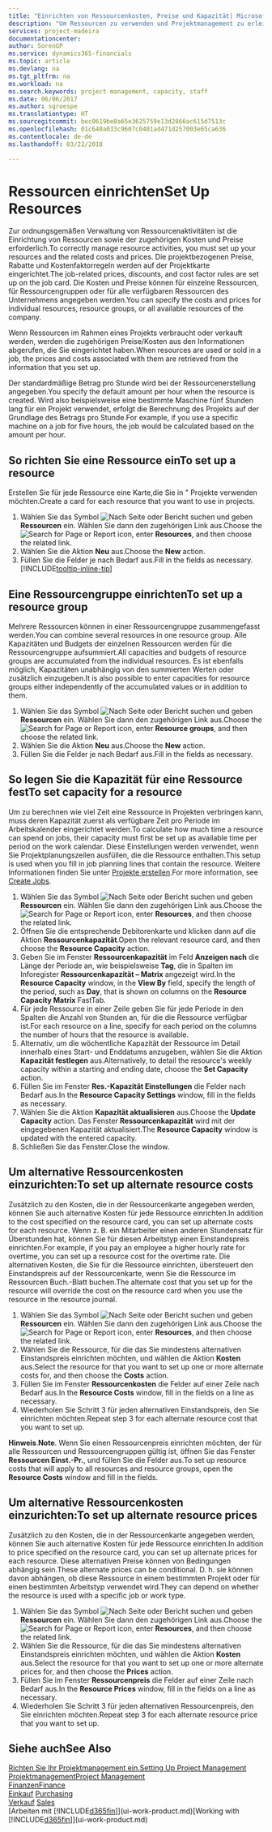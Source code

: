 ```yaml
---
title: "Einrichten von Ressourcenkosten, Preise und Kapazität| Microsoft Docs"
description: "Um Ressourcen zu verwenden und Projektmanagement zu erleichtern, können Sie Kosten und Preisen für einzelne Ressourcen oder Ressourcengruppen angeben und die die Ressourcenkapazität festlegen."
services: project-madeira
documentationcenter: 
author: SorenGP
ms.service: dynamics365-financials
ms.topic: article
ms.devlang: na
ms.tgt_pltfrm: na
ms.workload: na
ms.search.keywords: project management, capacity, staff
ms.date: 06/06/2017
ms.author: sgroespe
ms.translationtype: HT
ms.sourcegitcommit: bec0619be0a65e3625759e13d2866ac615d7513c
ms.openlocfilehash: 01c640a033c9607c0401ad471d257003e65ca636
ms.contentlocale: de-de
ms.lasthandoff: 03/22/2018

---
```

# <a name="set-up-resources"></a><span data-ttu-id="aee89-103">Ressourcen einrichten</span><span class="sxs-lookup"><span data-stu-id="aee89-103">Set Up Resources</span></span>
<span data-ttu-id="aee89-104">Zur ordnungsgemäßen Verwaltung von Ressourcenaktivitäten ist die Einrichtung von Ressourcen sowie der zugehörigen Kosten und Preise erforderlich.</span><span class="sxs-lookup"><span data-stu-id="aee89-104">To correctly manage resource activities, you must set up your resources and the related costs and prices.</span></span> <span data-ttu-id="aee89-105">Die projektbezogenen Preise, Rabatte und Kostenfaktorregeln werden auf der Projektkarte eingerichtet.</span><span class="sxs-lookup"><span data-stu-id="aee89-105">The job-related prices, discounts, and cost factor rules are set up on the job card.</span></span> <span data-ttu-id="aee89-106">Die Kosten und Preise können für einzelne Ressourcen, für Ressourcengruppen oder für alle verfügbaren Ressourcen des Unternehmens angegeben werden.</span><span class="sxs-lookup"><span data-stu-id="aee89-106">You can specify the costs and prices for individual resources, resource groups, or all available resources of the company.</span></span>

<span data-ttu-id="aee89-107">Wenn Ressourcen im Rahmen eines Projekts verbraucht oder verkauft werden, werden die zugehörigen Preise/Kosten aus den Informationen abgerufen, die Sie eingerichtet haben.</span><span class="sxs-lookup"><span data-stu-id="aee89-107">When resources are used or sold in a job, the prices and costs associated with them are retrieved from the information that you set up.</span></span>

<span data-ttu-id="aee89-108">Der standardmäßige Betrag pro Stunde wird bei der Ressourcenerstellung angegeben.</span><span class="sxs-lookup"><span data-stu-id="aee89-108">You specify the default amount per hour when the resource is created.</span></span> <span data-ttu-id="aee89-109">Wird also beispielsweise eine bestimmte Maschine fünf Stunden lang für ein Projekt verwendet, erfolgt die Berechnung des Projekts auf der Grundlage des Betrags pro Stunde.</span><span class="sxs-lookup"><span data-stu-id="aee89-109">For example, if you use a specific machine on a job for five hours, the job would be calculated based on the amount per hour.</span></span>

## <a name="to-set-up-a-resource"></a><span data-ttu-id="aee89-110">So richten Sie eine Ressource ein</span><span class="sxs-lookup"><span data-stu-id="aee89-110">To set up a resource</span></span>
<span data-ttu-id="aee89-111">Erstellen Sie für jede Ressource eine Karte,die Sie in " Projekte verwenden möchten.</span><span class="sxs-lookup"><span data-stu-id="aee89-111">Create a card for each resource that you want to use in projects.</span></span>

1. <span data-ttu-id="aee89-112">Wählen Sie das Symbol ![Nach Seite oder Bericht suchen](media/ui-search/search_small.png "Nach Seite oder Bericht suchen") und geben **Ressourcen** ein. Wählen Sie dann den zugehörigen Link aus.</span><span class="sxs-lookup"><span data-stu-id="aee89-112">Choose the ![Search for Page or Report](media/ui-search/search_small.png "Search for Page or Report icon") icon, enter **Resources**, and then choose the related link.</span></span>
2. <span data-ttu-id="aee89-113">Wählen Sie die Aktion **Neu** aus.</span><span class="sxs-lookup"><span data-stu-id="aee89-113">Choose the **New** action.</span></span>
3. <span data-ttu-id="aee89-114">Füllen Sie die Felder je nach Bedarf aus.</span><span class="sxs-lookup"><span data-stu-id="aee89-114">Fill in the fields as necessary.</span></span> [!INCLUDE[tooltip-inline-tip](includes/tooltip-inline-tip_md.md)]  

## <a name="to-set-up-a-resource-group"></a><span data-ttu-id="aee89-115">Eine Ressourcengruppe einrichten</span><span class="sxs-lookup"><span data-stu-id="aee89-115">To set up a resource group</span></span>
<span data-ttu-id="aee89-116">Mehrere Ressourcen können in einer Ressourcengruppe zusammengefasst werden.</span><span class="sxs-lookup"><span data-stu-id="aee89-116">You can combine several resources in one resource group.</span></span> <span data-ttu-id="aee89-117">Alle Kapazitäten und Budgets der einzelnen Ressourcen werden für die Ressourcengruppe aufsummiert.</span><span class="sxs-lookup"><span data-stu-id="aee89-117">All capacities and budgets of resource groups are accumulated from the individual resources.</span></span> <span data-ttu-id="aee89-118">Es ist ebenfalls möglich, Kapazitäten unabhängig von den summierten Werten oder zusätzlich einzugeben.</span><span class="sxs-lookup"><span data-stu-id="aee89-118">It is also possible to enter capacities for resource groups either independently of the accumulated values or in addition to them.</span></span>

1. <span data-ttu-id="aee89-119">Wählen Sie das Symbol ![Nach Seite oder Bericht suchen](media/ui-search/search_small.png "Nach Seite oder Bericht suchen") und geben **Ressourcen** ein. Wählen Sie dann den zugehörigen Link aus.</span><span class="sxs-lookup"><span data-stu-id="aee89-119">Choose the ![Search for Page or Report](media/ui-search/search_small.png "Search for Page or Report icon") icon, enter **Resource groups**, and then choose the related link.</span></span>
2. <span data-ttu-id="aee89-120">Wählen Sie die Aktion **Neu** aus.</span><span class="sxs-lookup"><span data-stu-id="aee89-120">Choose the **New** action.</span></span>
3. <span data-ttu-id="aee89-121">Füllen Sie die Felder je nach Bedarf aus.</span><span class="sxs-lookup"><span data-stu-id="aee89-121">Fill in the fields as necessary.</span></span>

## <a name="to-set-capacity-for-a-resource"></a><span data-ttu-id="aee89-122">So legen Sie die Kapazität für eine Ressource fest</span><span class="sxs-lookup"><span data-stu-id="aee89-122">To set capacity for a resource</span></span>
<span data-ttu-id="aee89-123">Um zu berechnen wie viel Zeit eine Ressource in Projekten verbringen kann, muss deren Kapazität zuerst als verfügbare Zeit pro Periode im Arbeitskalender eingerichtet werden.</span><span class="sxs-lookup"><span data-stu-id="aee89-123">To calculate how much time a resource can spend on jobs, their capacity must first be set up as available time per period on the work calendar.</span></span> <span data-ttu-id="aee89-124">Diese Einstellungen werden verwendet, wenn Sie Projektplanungszeilen ausfüllen, die die Ressource enthalten.</span><span class="sxs-lookup"><span data-stu-id="aee89-124">This setup is used when you fill in job planning lines that contain the resource.</span></span> <span data-ttu-id="aee89-125">Weitere Informationen finden Sie unter  [Projekte erstellen](projects-how-create-jobs.md).</span><span class="sxs-lookup"><span data-stu-id="aee89-125">For more information, see [Create Jobs](projects-how-create-jobs.md).</span></span>

1. <span data-ttu-id="aee89-126">Wählen Sie das Symbol ![Nach Seite oder Bericht suchen](media/ui-search/search_small.png "Nach Seite oder Bericht suchen") und geben **Ressourcen** ein. Wählen Sie dann den zugehörigen Link aus.</span><span class="sxs-lookup"><span data-stu-id="aee89-126">Choose the ![Search for Page or Report](media/ui-search/search_small.png "Search for Page or Report icon") icon, enter **Resources**, and then choose the related link.</span></span>
2. <span data-ttu-id="aee89-127">Öffnen Sie die entsprechende Debitorenkarte und klicken dann auf die Aktion **Ressourcenkapazität**.</span><span class="sxs-lookup"><span data-stu-id="aee89-127">Open the relevant resource card, and then choose the **Resource Capacity** action.</span></span>
3. <span data-ttu-id="aee89-128">Geben Sie im Fenster **Ressourcenkapazität** im Feld **Anzeigen nach** die Länge der Periode an, wie beispielsweise **Tag**, die in Spalten im Inforegister **Ressourcenkapazität – Matrix** angezeigt wird.</span><span class="sxs-lookup"><span data-stu-id="aee89-128">In the **Resource Capacity** window, in the **View By** field, specify the length of the period, such as **Day**, that is shown on columns on the **Resource Capacity Matrix** FastTab.</span></span>
4. <span data-ttu-id="aee89-129">Für jede Ressource in einer Zeile geben Sie für jede Periode in den Spalten die Anzahl von Stunden an, für die die Ressource verfügbar ist.</span><span class="sxs-lookup"><span data-stu-id="aee89-129">For each resource on a line, specify for each period on the columns the number of hours that the resource is available.</span></span>
5. <span data-ttu-id="aee89-130">Alternativ, um die wöchentliche Kapazität der Ressource im Detail innerhalb eines Start- und Enddatums anzugeben, wählen Sie die Aktion **Kapazität festlegen** aus.</span><span class="sxs-lookup"><span data-stu-id="aee89-130">Alternatively, to detail the resource's weekly capacity within a starting and ending date, choose the **Set Capacity** action.</span></span>
6. <span data-ttu-id="aee89-131">Füllen Sie im Fenster **Res.-Kapazität Einstellungen** die Felder nach Bedarf aus.</span><span class="sxs-lookup"><span data-stu-id="aee89-131">In the **Resource Capacity Settings** window, fill in the fields as necessary.</span></span>
7. <span data-ttu-id="aee89-132">Wählen Sie die Aktion **Kapazität aktualisieren** aus.</span><span class="sxs-lookup"><span data-stu-id="aee89-132">Choose the **Update Capacity** action.</span></span> <span data-ttu-id="aee89-133">Das Fenster **Ressourcenkapazität** wird mit der eingegebenen Kapazität aktualisiert.</span><span class="sxs-lookup"><span data-stu-id="aee89-133">The **Resource Capacity** window is updated with the entered capacity.</span></span>
8. <span data-ttu-id="aee89-134">Schließen Sie das Fenster.</span><span class="sxs-lookup"><span data-stu-id="aee89-134">Close the window.</span></span>

## <a name="to-set-up-alternate-resource-costs"></a><span data-ttu-id="aee89-135">Um alternative Ressourcenkosten einzurichten:</span><span class="sxs-lookup"><span data-stu-id="aee89-135">To set up alternate resource costs</span></span>
<span data-ttu-id="aee89-136">Zusätzlich zu den Kosten, die in der Ressourcenkarte angegeben werden, können Sie auch alternative Kosten für jede Ressource einrichten.</span><span class="sxs-lookup"><span data-stu-id="aee89-136">In addition to the cost specified on the resource card, you can set up alternate costs for each resource.</span></span> <span data-ttu-id="aee89-137">Wenn z. B. ein Mitarbeiter einen anderen Stundensatz für Überstunden hat, können Sie für diesen Arbeitstyp einen Einstandspreis einrichten.</span><span class="sxs-lookup"><span data-stu-id="aee89-137">For example, if you pay an employee a higher hourly rate for overtime, you can set up a resource cost for the overtime rate.</span></span> <span data-ttu-id="aee89-138">Die alternativen Kosten, die Sie für die Ressource einrichten, übersteuert den Einstandspreis auf der Ressourcenkarte, wenn Sie die Ressource im Ressourcen Buch.-Blatt buchen.</span><span class="sxs-lookup"><span data-stu-id="aee89-138">The alternate cost that you set up for the resource will override the cost on the resource card when you use the resource in the resource journal.</span></span>

1. <span data-ttu-id="aee89-139">Wählen Sie das Symbol ![Nach Seite oder Bericht suchen](media/ui-search/search_small.png "Nach Seite oder Bericht suchen") und geben **Ressourcen** ein. Wählen Sie dann den zugehörigen Link aus.</span><span class="sxs-lookup"><span data-stu-id="aee89-139">Choose the ![Search for Page or Report](media/ui-search/search_small.png "Search for Page or Report icon") icon, enter **Resources**, and then choose the related link.</span></span>  
2. <span data-ttu-id="aee89-140">Wählen Sie die Ressource, für die das Sie mindestens alternativen Einstandspreis einrichten möchten, und wählen die Aktion **Kosten** aus.</span><span class="sxs-lookup"><span data-stu-id="aee89-140">Select the resource for that you want to set up one or more alternate costs for, and then choose the **Costs** action.</span></span>  
3. <span data-ttu-id="aee89-141">Füllen Sie im Fenster **Ressourcenkosten** die Felder auf einer Zeile nach Bedarf aus.</span><span class="sxs-lookup"><span data-stu-id="aee89-141">In the **Resource Costs** window, fill in the fields on a line as necessary.</span></span>  
4. <span data-ttu-id="aee89-142">Wiederholen Sie Schritt 3 für jeden alternativen Einstandspreis, den Sie einrichten möchten.</span><span class="sxs-lookup"><span data-stu-id="aee89-142">Repeat step 3 for each alternate resource cost that you want to set up.</span></span>

<span data-ttu-id="aee89-143">**Hinweis**.</span><span class="sxs-lookup"><span data-stu-id="aee89-143">**Note**.</span></span> <span data-ttu-id="aee89-144">Wenn Sie einen Ressourcenpreis einrichten möchten, der für alle Ressourcen und Ressourcengruppen gültig ist, öffnen Sie das Fenster **Ressourcen Einst.-Pr.**, und füllen Sie die Felder aus.</span><span class="sxs-lookup"><span data-stu-id="aee89-144">To set up resource costs that will apply to all resources and resource groups, open the **Resource Costs** window and fill in the fields.</span></span>

## <a name="to-set-up-alternate-resource-prices"></a><span data-ttu-id="aee89-145">Um alternative Ressourcenkosten einzurichten:</span><span class="sxs-lookup"><span data-stu-id="aee89-145">To set up alternate resource prices</span></span>
<span data-ttu-id="aee89-146">Zusätzlich zu den Kosten, die in der Ressourcenkarte angegeben werden, können Sie auch alternative Kosten für jede Ressource einrichten.</span><span class="sxs-lookup"><span data-stu-id="aee89-146">In addition to price specified on the resource card, you can set up alternate prices for each resource.</span></span> <span data-ttu-id="aee89-147">Diese alternativen Preise können von Bedingungen abhängig sein.</span><span class="sxs-lookup"><span data-stu-id="aee89-147">These alternate prices can be conditional.</span></span> <span data-ttu-id="aee89-148">D. h. sie können davon abhängen, ob diese Ressource in einem bestimmten Projekt oder für einen bestimmten Arbeitstyp verwendet wird.</span><span class="sxs-lookup"><span data-stu-id="aee89-148">They can depend on whether the resource is used with a specific job or work type.</span></span>

1. <span data-ttu-id="aee89-149">Wählen Sie das Symbol ![Nach Seite oder Bericht suchen](media/ui-search/search_small.png "Nach Seite oder Bericht suchen") und geben **Ressourcen** ein. Wählen Sie dann den zugehörigen Link aus.</span><span class="sxs-lookup"><span data-stu-id="aee89-149">Choose the ![Search for Page or Report](media/ui-search/search_small.png "Search for Page or Report icon") icon, enter **Resources**, and then choose the related link.</span></span>
2. <span data-ttu-id="aee89-150">Wählen Sie die Ressource, für die das Sie mindestens alternativen Einstandspreis einrichten möchten, und wählen die Aktion **Kosten** aus.</span><span class="sxs-lookup"><span data-stu-id="aee89-150">Select the resource for that you want to set up one or more alternate prices for, and then choose the **Prices** action.</span></span>
3. <span data-ttu-id="aee89-151">Füllen Sie im Fenster **Ressourcenpreis** die Felder auf einer Zeile nach Bedarf aus.</span><span class="sxs-lookup"><span data-stu-id="aee89-151">In the **Resource Prices** window, fill in the fields on a line as necessary.</span></span>
4. <span data-ttu-id="aee89-152">Wiederholen Sie Schritt 3 für jeden alternativen Ressourcenpreis, den Sie einrichten möchten.</span><span class="sxs-lookup"><span data-stu-id="aee89-152">Repeat step 3 for each alternate resource price that you want to set up.</span></span>

## <a name="see-also"></a><span data-ttu-id="aee89-153">Siehe auch</span><span class="sxs-lookup"><span data-stu-id="aee89-153">See Also</span></span>
[<span data-ttu-id="aee89-154">Richten Sie Ihr Projektmanagement ein.</span><span class="sxs-lookup"><span data-stu-id="aee89-154">Setting Up Project Management</span></span>](projects-setup-projects.md)  
[<span data-ttu-id="aee89-155">Projektmanagement</span><span class="sxs-lookup"><span data-stu-id="aee89-155">Project Management</span></span>](projects-manage-projects.md)  
[<span data-ttu-id="aee89-156">Finanzen</span><span class="sxs-lookup"><span data-stu-id="aee89-156">Finance</span></span>](finance.md)  
<span data-ttu-id="aee89-157">[Einkauf](purchasing-manage-purchasing.md)       </span><span class="sxs-lookup"><span data-stu-id="aee89-157">[Purchasing](purchasing-manage-purchasing.md)       </span></span>  
<span data-ttu-id="aee89-158">[Verkauf](sales-manage-sales.md)    </span><span class="sxs-lookup"><span data-stu-id="aee89-158">[Sales](sales-manage-sales.md)    </span></span>  
<span data-ttu-id="aee89-159">[Arbeiten mit [!INCLUDE[d365fin](includes/d365fin_md.md)]](ui-work-product.md)</span><span class="sxs-lookup"><span data-stu-id="aee89-159">[Working with [!INCLUDE[d365fin](includes/d365fin_md.md)]](ui-work-product.md)</span></span>  

